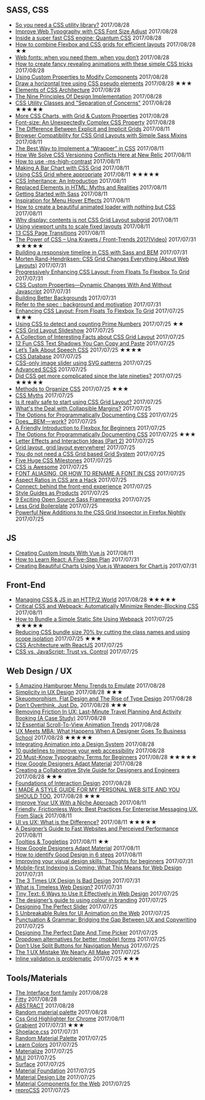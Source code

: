 ## SASS, CSS
 - [So you need a CSS utility library?](https://css-tricks.com/need-css-utility-library/) 2017/08/28
 - [Improve Web Typography with CSS Font Size Adjust](https://www.sitepoint.com/improve-web-typography-css-font-size-adjust/) 2017/08/28
 - [Inside a super fast CSS engine: Quantum CSS](https://hacks.mozilla.org/2017/08/inside-a-super-fast-css-engine-quantum-css-aka-stylo/) 2017/08/28
 - [How to combine Flexbox and CSS grids for efficient layouts](https://getflywheel.com/layout/combine-flexbox-and-css-grids-for-layouts-how-to/) 2017/08/28 ★★
 - [Web fonts: when you need them, when you don’t](https://hackernoon.com/web-fonts-when-you-need-them-when-you-dont-a3b4b39fe0ae) 2017/08/28
 - [How to create fancy revealing animations with these simple CSS tricks](https://hackernoon.com/how-to-create-fancy-revealing-animations-with-these-simple-css-tricks-5b34614ae69a) 2017/08/28
 - [Using Custom Properties to Modify Components](https://css-tricks.com/using-custom-properties-modify-components/) 2017/08/28
 - [Draw a horizontal tree using CSS pseudo elements](https://igauravsehrawat.github.io/draw-a-horizontal-tree-using-css-pseduo-elements) 2017/08/28 ★★★
 - [Elements of CSS Architecture](https://www.sitepoint.com/css-architecture-and-the-three-pillars-of-maintainable-css/) 2017/08/28
 - [The Nine Principles Of Design Implementation](https://www.smashingmagazine.com/2017/08/nine-principles-design-implementation/) 2017/08/28
 - [CSS Utility Classes and "Separation of Concerns"](https://adamwathan.me/css-utility-classes-and-separation-of-concerns/) 2017/08/28 ★★★★★
 - [More CSS Charts, with Grid & Custom Properties](https://css-tricks.com/css-charts-grid-custom-properties/) 2017/08/28
 - [Font-size: An Unexpectedly Complex CSS Property](https://manishearth.github.io/blog/2017/08/10/font-size-an-unexpectedly-complex-css-property/) 2017/08/28
 - [The Difference Between Explicit and Implicit Grids](https://css-tricks.com/difference-explicit-implicit-grids/) 2017/08/11
 - [Browser Compatibility for CSS Grid Layouts with Simple Sass Mixins](https://css-tricks.com/browser-compatibility-css-grid-layouts-simple-sass-mixins/) 2017/08/11
 - [The Best Way to Implement a “Wrapper” in CSS](https://css-tricks.com/best-way-implement-wrapper-css/) 2017/08/11
 - [How We Solve CSS Versioning Conflicts Here at New Relic](https://blog.newrelic.com/2017/07/27/css-versioning-conflicts/) 2017/08/11
 - [How to use -ms-high-contrast](http://www.gwhitworth.com/blog/2017/04/how-to-use-ms-high-contrast) 2017/08/11
 - [Making A Bar Chart with CSS Grid](https://css-tricks.com/making-a-bar-chart-with-css-grid/) 2017/08/11
 - [Using CSS Grid where appropriate](https://www.silvestarbistrovic.from.hr/articles/using-css-grid-where-appropriate/) 2017/08/11 ★★★★★
 - [CSS Inheritance: An Introduction](https://www.sitepoint.com/css-inheritance-introduction/) 2017/08/11
 - [Replaced Elements in HTML: Myths and Realities](https://www.sitepoint.com/replaced-elements-html-myths-realities/) 2017/08/11
 - [Getting Started with Sass](https://www.sitepoint.com/getting-started-with-sass/) 2017/08/11
 - [Inspiration for Menu Hover Effects](https://tympanus.net/codrops/2017/08/01/inspiration-for-menu-hover-effects/) 2017/08/11
 - [How to create a beautiful animated loader with nothing but CSS](https://codeburst.io/how-to-create-a-beautiful-animated-loader-with-nothing-but-css-d1962fc5a66c) 2017/08/11
 - [Why display: contents is not CSS Grid Layout subgrid](https://www.rachelandrew.co.uk/archives/2017/07/20/why-display-contents-is-not-css-grid-layout-subgrid/) 2017/08/11
 - [Using viewport units to scale fixed layouts](https://hackernoon.com/using-viewport-units-to-scale-fixed-layouts-869638bb91f9) 2017/08/11
 - [13 CSS Page Transitions](http://freefrontend.com/css-page-transitions/) 2017/08/11
 - [The Power of CSS – Una Kravets / Front-Trends 2017(Video)](https://www.youtube.com/watch?v=IRI1H5tyEAo) 2017/07/31 ★★★★★
 - [Building a responsive timeline in CSS with Sass and BEM](https://assortment.io/posts/building-responsive-timelines-in-css-sass-bem) 2017/07/31
 - [Morten Rand-Hendriksen: CSS Grid Changes Everything (About Web Layouts)](https://www.youtube.com/watch?v=txZq7Laz7_4) 2017/07/31
 - [Progressively Enhancing CSS Layout: From Floats To Flexbox To Grid](https://www.smashingmagazine.com/2017/07/enhancing-css-layout-floats-flexbox-grid/) 2017/07/31
 - [CSS Custom Properties—Dynamic Changes With And Without Javascript](http://vanseodesign.com/css/custom-properties-and-javascript/) 2017/07/31
 - [Building Better Backgrounds](https://medium.com/@zackkrida/building-better-backgrounds-e8dad55943c) 2017/07/31
 - [Refer to the spec : background and motivation](https://www.rachelandrew.co.uk/archives/2017/07/19/refer-to-the-spec-background-and-motivation/) 2017/07/31
 - [Enhancing CSS Layout: From Floats To Flexbox To Grid](https://www.smashingmagazine.com/2017/07/enhancing-css-layout-floats-flexbox-grid/) 2017/07/25 ★★★
 - [Using CSS to detect and counting Prime Numbers](https://github.com/xieranmaya/blog/issues/12) 2017/07/25 ★★
 - [CSS Grid Layout Slideshow](https://tympanus.net/codrops/2017/07/19/css-grid-layout-slideshow/) 2017/07/25
 - [A Collection of Interesting Facts about CSS Grid Layout](https://css-tricks.com/collection-interesting-facts-css-grid-layout/) 2017/07/25
 - [12 Fun CSS Text Shadows You Can Copy and Paste](https://designshack.net/articles/css/12-fun-css-text-shadows-you-can-copy-and-paste/) 2017/07/25
 - [Let’s Talk About Speech CSS](https://css-tricks.com/lets-talk-speech-css/) 2017/07/25 ★★★★
 - [CSS Database](https://jonathantneal.github.io/css-db/) 2017/07/25
 - [CSS-only image slider using SVG patterns](https://codepen.io/damianmuti/full/OgBWej/) 2017/07/25
 - [Advanced SCSS](https://gist.github.com/jareware/4738651) 2017/07/25
 - [Did CSS get more complicated since the late nineties?](https://hiddedevries.nl/en/blog/2017-07-03-did-css-get-more-complicated-since-the-late-nineties) 2017/07/25 ★★★★★
 - [Methods to Organize CSS](https://css-tricks.com/methods-organize-css/) 2017/07/25 ★★★
 - [CSS Myths](https://medium.com/surviving-css/css-myths-6b7c159795aa) 2017/07/25
 - [Is it really safe to start using CSS Grid Layout?](https://www.rachelandrew.co.uk/archives/2017/07/04/is-it-really-safe-to-start-using-css-grid-layout/) 2017/07/25
 - [What's the Deal with Collapsible Margins?](https://bitsofco.de/collapsible-margins/) 2017/07/25
 - [The Options for Programmatically Documenting CSS](https://css-tricks.com/options-programmatically-documenting-css/) 2017/07/25
 - [Does__BEM — work?](https://medium.com/@jackappleby/does-bem-work-945c523116c) 2017/07/25
 - [A Friendly Introduction to Flexbox for Beginners](https://www.sitepoint.com/flexbox-css-flexible-box-layout/) 2017/07/25
 - [The Options for Programmatically Documenting CSS](https://css-tricks.com/options-programmatically-documenting-css/) 2017/07/25 ★★★
 - [Letter Effects and Interaction Ideas (Part 2)](https://tympanus.net/codrops/2017/07/05/letter-effects-and-interaction-ideas-part-2/) 2017/07/25
 - [Grid layout, grid layout everywhere!](https://fettblog.eu/grid-concepts/) 2017/07/25
 - [You do not need a CSS Grid based Grid System](https://www.rachelandrew.co.uk/archives/2017/07/01/you-do-not-need-a-css-grid-based-grid-system/) 2017/07/25
 - [Five Huge CSS Milestones](http://mediatemple.net/blog/tips/five-huge-css-milestones/) 2017/07/25
 - [CSS is Awesome](https://css-tricks.com/css-is-awesome/) 2017/07/25
 - [FONT ALIASING, OR HOW TO RENAME A FONT IN CSS](https://www.zachleat.com/web/rename-font/) 2017/07/25
 - [Aspect Ratios in CSS are a Hack](https://www.bram.us/2017/06/16/aspect-ratios-in-css-are-a-hack/) 2017/07/25
 - [Connect: behind the front-end experience](https://stripe.com/blog/connect-front-end-experience) 2017/07/25
 - [Style Guides as Products](https://seesparkbox.com/foundry/style_guides_as_products) 2017/07/25
 - [9 Exciting Open Source Sass Frameworks](https://www.webdesignerdepot.com/2017/06/9-exciting-open-source-sass-frameworks/) 2017/07/25
 - [Less Grid Boilerplate](https://github.com/joeberthelot88/Less-Grid-Boilerplate) 2017/07/25
 - [Powerful New Additions to the CSS Grid Inspector in Firefox Nightly](https://hacks.mozilla.org/2017/06/new-css-grid-layout-panel-in-firefox-nightly/) 2017/07/25

## JS
 - [Creating Custom Inputs With Vue.js](https://www.smashingmagazine.com/2017/08/creating-custom-inputs-vue-js/) 2017/08/11
 - [How to Learn React: A Five-Step Plan](https://www.lullabot.com/articles/how-to-learn-react) 2017/07/31
 - [Creating Beautiful Charts Using Vue.js Wrappers for Chart.js](https://www.sitepoint.com/creating-beautiful-charts-vue-chart-js/) 2017/07/31

## Front-End
 - [Managing CSS & JS in an HTTP/2 World](https://www.viget.com/articles/managing-css-js-http-2) 2017/08/28 ★★★★★
 - [Critical CSS and Webpack: Automatically Minimize Render-Blocking CSS](https://vuejsdevelopers.com/2017/07/24/critical-css-webpack/) 2017/08/11
 - [How to Bundle a Simple Static Site Using Webpack](https://www.sitepoint.com/bundle-static-site-webpack/) 2017/07/25 ★★★★★
 - [Reducing CSS bundle size 70% by cutting the class names and using scope isolation](https://medium.freecodecamp.org/reducing-css-bundle-size-70-by-cutting-the-class-names-and-using-scope-isolation-625440de600b) 2017/07/25 ★★★
 - [CSS Architecture with ReactJS](https://cheesecakelabs.com/blog/css-architecture-reactjs/) 2017/07/25
 - [CSS vs. JavaScript: Trust vs. Control](https://christianheilmann.com/2017/06/21/css-vs-javascript-trust-vs-control/) 2017/07/25

## Web Design / UX
 - [5 Amazing Hamburger Menu Trends to Emulate](http://blog.dynamicdrive.com/amazing-hamburger-icon-menu-trends/) 2017/08/28
 - [Simplicity in UX Design](https://webdesign.tutsplus.com/articles/simplicity-in-ux-design--cms-29116) 2017/08/28 ★★★
 - [Skeuomorphism, Flat Design and The Rise of Type Design](https://www.toptal.com/designers/ui/type-design) 2017/08/28
 - [Don’t Overthink. Just Do.](https://medium.com/attack-the-front/dont-overthink-just-do-5ee8e8c5b6b0) 2017/08/28 ★★★
 - [Removing Friction In UX: Last-Minute Travel Planning And Activity Booking (A Case Study)](https://www.smashingmagazine.com/2017/08/removing-friction-ux-last-minute-travel-planning-activity-booking/) 2017/08/28
 - [12 Essential Scroll-To-View Animation Trends](https://www.webdesignerdepot.com/2017/08/12-essential-scroll-to-view-animation-trends/) 2017/08/28
 - [UX Meets MBA: What Happens When A Designer Goes To Business School](https://www.smashingmagazine.com/2017/08/ux-mba-designer-business/) 2017/08/28 ★★★★★
 - [Integrating Animation into a Design System](https://alistapart.com/article/integrating-animation-into-a-design-system) 2017/08/28
 - [10 guidelines to improve your web accessibility](https://aerolab.co/blog/web-accessibility/) 2017/08/28
 - [20 Must-Know Typography Terms for Beginners](https://designshack.net/articles/typography/typography-terms-for-beginners/) 2017/08/28 ★★★★★
 - [How Google Designers Adapt Material](https://medium.com/google-design/how-google-designers-adapt-material-e2818ad09d7d) 2017/08/28
 - [Creating a Collaborative Style Guide for Designers and Engineers](https://www.prolificinteractive.com/2017/08/08/creating-a-collaborative-style-guide-for-designers-and-engineers/) 2017/08/28 ★★★
 - [Foundations of Interaction Design](https://medium.com/@cwodtke/foundations-of-interaction-design-2cd31c2c4d8e) 2017/08/28
 - [I MADE A STYLE GUIDE FOR MY PERSONAL WEB SITE AND YOU SHOULD TOO.](https://www.zachleat.com/web/now-with-style-guide/) 2017/08/28 ★★★
 - [Improve Your UX With a Niche Approach](https://www.webdesignerdepot.com/2017/08/improve-your-ux-with-a-niche-approach/) 2017/08/11
 - [Friendly, Frictionless Work: Best Practices For Enterprise Messaging UX, From Slack](https://www.smashingmagazine.com/2017/08/best-practices-enterprise-messaging-ux-slack/) 2017/08/11
 - [UI vs UX: What is the Difference?](https://www.sitepoint.com/ui-vs-ux-what-is-the-difference/) 2017/08/11 ★★★★★
 - [A Designer’s Guide to Fast Websites and Perceived Performance](https://www.sitepoint.com/a-designers-guide-to-fast-websites-and-perceived-performance/) 2017/08/11
 - [Tooltips & Toggletips](https://inclusive-components.design/tooltips-toggletips/) 2017/08/11 ★★
 - [How Google Designers Adapt Material](https://medium.com/google-design/how-google-designers-adapt-material-e2818ad09d7d) 2017/08/11
 - [How to identify Good Design in 6 steps](https://medium.muz.li/how-to-identify-good-design-in-6-steps-e35da387b7c9) 2017/08/11
 - [Improving your visual design skills: Thoughts for beginners](https://www.viget.com/articles/improving-your-visual-design-skills-resources-tools-and-lessons-for-beginners) 2017/07/31
 - [Mobile-first Indexing is Coming: What This Means for Web Design](https://webdesign.tutsplus.com/articles/mobile-first-indexing-is-coming-what-this-means-for-web-design--cms-29174) 2017/07/31
 - [The 3 Times UX Design Is Bad Design](https://www.webdesignerdepot.com/2017/07/the-3-times-ux-design-is-bad-design/) 2017/07/31
 - [What is Timeless Web Design?](https://css-tricks.com/timeless-web-design/) 2017/07/31
 - [Tiny Text: 6 Ways to Use It Effectively in Web Design](https://designshack.net/articles/typography/tiny-text-web-design/) 2017/07/25
 - [The designer’s guide to using colour in branding](http://www.creativebloq.com/features/the-designers-guide-to-using-colour-in-branding) 2017/07/25
 - [Designing The Perfect Slider](https://www.smashingmagazine.com/2017/07/designing-perfect-slider/) 2017/07/25
 - [5 Unbreakable Rules for UI Animation on the Web](https://www.webdesignerdepot.com/2017/07/5-unbreakable-rules-for-ui-animation-on-the-web/) 2017/07/25
 - [Punctuation & Grammar: Bridging the Gap Between UX and Copywriting](https://www.sitepoint.com/bridging-gap-between-ux-and-copywriting/) 2017/07/25
 - [Designing The Perfect Date And Time Picker](https://www.smashingmagazine.com/2017/07/designing-perfect-date-time-picker/) 2017/07/25
 - [Dropdown alternatives for better (mobile) forms](https://medium.com/@kollinz/dropdown-alternatives-for-better-mobile-forms-53e40d641b53) 2017/07/25
 - [Don’t Use Split Buttons for Navigation Menus](https://www.nngroup.com/articles/split-buttons-navigation/) 2017/07/25
 - [The 1 UX Mistake We Nearly All Make](https://www.webdesignerdepot.com/2017/07/the-1-ux-mistake-we-nearly-all-make/) 2017/07/25
 - [Inline validation is problematic](https://medium.com/simple-human/inline-validation-is-problematic-399dd01d436f) 2017/07/25 ★★★

## Tools/Materials
 - [The Interface font family](https://rsms.me/interface/) 2017/08/28
 - [Fitty](https://rikschennink.github.io/fitty/) 2017/08/28
 - [ABSTRACT](https://www.goabstract.com/) 2017/08/28
 - [Random material palette](https://www.threebu.it/random-material-palette/) 2017/08/28
 - [Css Grid Highlighter for Chrome](https://github.com/ademilter/chrome-css-grid-highlighter) 2017/08/11
 - [Grabient](https://www.grabient.com/) 2017/07/31 ★★★
 - [Shoelace.css](https://shoelace.style/) 2017/07/31
 - [Random Material Palette](http://www.threebu.it/random-material-palette/) 2017/07/25
 - [Learn Colors](https://www.canva.com/colors/) 2017/07/25
 - [Materialize](http://materializecss.com/) 2017/07/25
 - [MUI](https://www.muicss.com/) 2017/07/25
 - [Surface](http://mildrenben.github.io/surface/) 2017/07/25
 - [Material Foundation](https://eucalyptuss.github.io/material-foundation/) 2017/07/25
 - [Material Design Lite](https://getmdl.io/) 2017/07/25
 - [Material Components for the Web](https://material.io/components/web/) 2017/07/25
 - [reproCSS](https://tomhodgins.github.io/reprocss/) 2017/07/25
